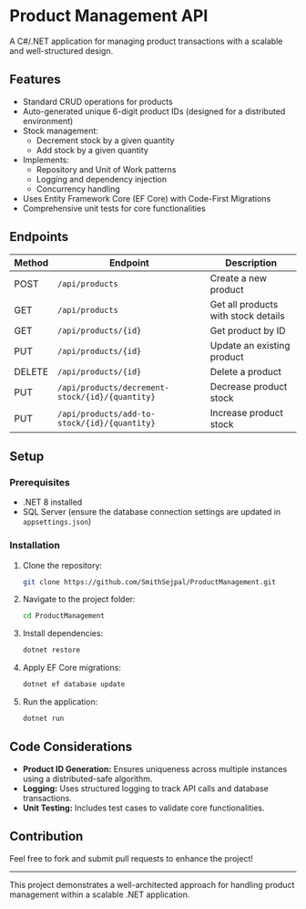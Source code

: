 # Product Management API

A C#/.NET application for managing product transactions with a scalable and well-structured design.

## Features
- Standard CRUD operations for products
- Auto-generated unique 6-digit product IDs (designed for a distributed environment)
- Stock management:
  - Decrement stock by a given quantity
  - Add stock by a given quantity
- Implements:
  - Repository and Unit of Work patterns
  - Logging and dependency injection
  - Concurrency handling
- Uses Entity Framework Core (EF Core) with Code-First Migrations
- Comprehensive unit tests for core functionalities

## Endpoints

| Method | Endpoint | Description |
|--------|---------|-------------|
| POST | `/api/products` | Create a new product |
| GET | `/api/products` | Get all products with stock details |
| GET | `/api/products/{id}` | Get product by ID |
| PUT | `/api/products/{id}` | Update an existing product |
| DELETE | `/api/products/{id}` | Delete a product |
| PUT | `/api/products/decrement-stock/{id}/{quantity}` | Decrease product stock |
| PUT | `/api/products/add-to-stock/{id}/{quantity}` | Increase product stock |

## Setup

### Prerequisites
- .NET 8 installed
- SQL Server (ensure the database connection settings are updated in `appsettings.json`)

### Installation
1. Clone the repository:
   ```sh
   git clone https://github.com/SmithSejpal/ProductManagement.git
   ```
2. Navigate to the project folder:
   ```sh
   cd ProductManagement
   ```
3. Install dependencies:
   ```sh
   dotnet restore
   ```
4. Apply EF Core migrations:
   ```sh
   dotnet ef database update
   ```
5. Run the application:
   ```sh
   dotnet run
   ```

## Code Considerations
- **Product ID Generation:** Ensures uniqueness across multiple instances using a distributed-safe algorithm.
- **Logging:** Uses structured logging to track API calls and database transactions.
- **Unit Testing:** Includes test cases to validate core functionalities.

## Contribution
Feel free to fork and submit pull requests to enhance the project!

---
This project demonstrates a well-architected approach for handling product management within a scalable .NET application.

